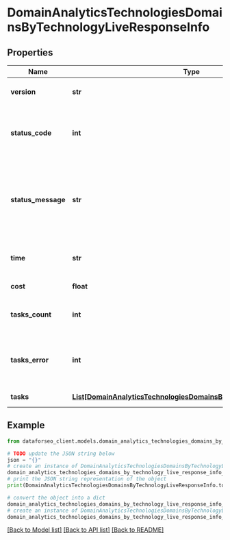 # DomainAnalyticsTechnologiesDomainsByTechnologyLiveResponseInfo


## Properties

Name | Type | Description | Notes
------------ | ------------- | ------------- | -------------
**version** | **str** | the current version of the API | [optional] 
**status_code** | **int** | general status code you can find the full list of the response codes here | [optional] 
**status_message** | **str** | general informational message you can find the full list of general informational messages here | [optional] 
**time** | **str** | total execution time, seconds | [optional] 
**cost** | **float** | total tasks cost, USD | [optional] 
**tasks_count** | **int** | the number of tasks in the tasks array | [optional] 
**tasks_error** | **int** | the number of tasks in the tasks array returned with an error | [optional] 
**tasks** | [**List[DomainAnalyticsTechnologiesDomainsByTechnologyLiveTaskInfo]**](DomainAnalyticsTechnologiesDomainsByTechnologyLiveTaskInfo.md) | array of tasks | [optional] 

## Example

```python
from dataforseo_client.models.domain_analytics_technologies_domains_by_technology_live_response_info import DomainAnalyticsTechnologiesDomainsByTechnologyLiveResponseInfo

# TODO update the JSON string below
json = "{}"
# create an instance of DomainAnalyticsTechnologiesDomainsByTechnologyLiveResponseInfo from a JSON string
domain_analytics_technologies_domains_by_technology_live_response_info_instance = DomainAnalyticsTechnologiesDomainsByTechnologyLiveResponseInfo.from_json(json)
# print the JSON string representation of the object
print(DomainAnalyticsTechnologiesDomainsByTechnologyLiveResponseInfo.to_json())

# convert the object into a dict
domain_analytics_technologies_domains_by_technology_live_response_info_dict = domain_analytics_technologies_domains_by_technology_live_response_info_instance.to_dict()
# create an instance of DomainAnalyticsTechnologiesDomainsByTechnologyLiveResponseInfo from a dict
domain_analytics_technologies_domains_by_technology_live_response_info_form_dict = domain_analytics_technologies_domains_by_technology_live_response_info.from_dict(domain_analytics_technologies_domains_by_technology_live_response_info_dict)
```
[[Back to Model list]](../README.md#documentation-for-models) [[Back to API list]](../README.md#documentation-for-api-endpoints) [[Back to README]](../README.md)


